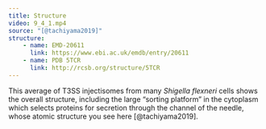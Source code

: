 ```yaml
---
title: Structure
video: 9_4_1.mp4
source: "[@tachiyama2019]"
structure:
    - name: EMD-20611
      link: https://www.ebi.ac.uk/emdb/entry/20611
    - name: PDB 5TCR
      link: http://rcsb.org/structure/5TCR
---
```


This average of T3SS injectisomes from many *Shigella flexneri* cells shows the overall structure, including the large “sorting platform” in the cytoplasm which selects proteins for secretion through the channel of the needle, whose atomic structure you see here [@tachiyama2019].

